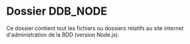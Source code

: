 # Dossier DDB_NODE

Ce dossier contient tout les fichiers ou dossiers relatifs au site internet d'administration de la BDD (version Node.js).
